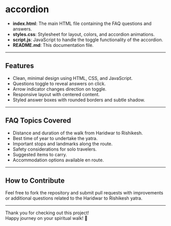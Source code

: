 # accordion

- **index.html**: The main HTML file containing the FAQ questions and answers.
- **styles.css**: Stylesheet for layout, colors, and accordion animations.
- **script.js**: JavaScript to handle the toggle functionality of the accordion.
- **README.md**: This documentation file.

---

## Features

- Clean, minimal design using HTML, CSS, and JavaScript.
- Questions toggle to reveal answers on click.
- Arrow indicator changes direction on toggle.
- Responsive layout with centered content.
- Styled answer boxes with rounded borders and subtle shadow.

---
## FAQ Topics Covered

- Distance and duration of the walk from Haridwar to Rishikesh.
- Best time of year to undertake the yatra.
- Important stops and landmarks along the route.
- Safety considerations for solo travelers.
- Suggested items to carry.
- Accommodation options available en route.

---

## How to Contribute

Feel free to fork the repository and submit pull requests with improvements or additional questions related to the Haridwar to Rishikesh yatra.

---

Thank you for checking out this project!  
Happy journey on your spiritual walk! 🙏
